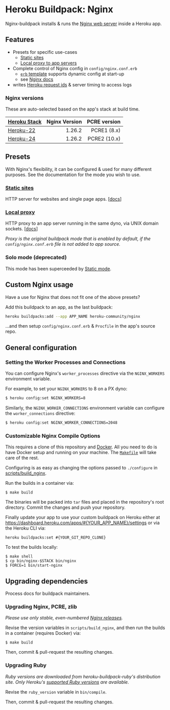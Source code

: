 # Heroku Buildpack: Nginx

Nginx-buildpack installs & runs the [Nginx web server](https://nginx.org/) inside a Heroku app.

## Features

* Presets for specific use-cases
	- [Static sites](static.md)
	- [Local proxy to app servers](proxy.md)
* Complete control of Nginx config in `config/nginx.conf.erb`
	- [`erb` template](https://github.com/ruby/erb) supports dynamic config at start-up
	- see [Nginx docs](https://nginx.org/en/docs/)
* writes [Heroku request ids](https://devcenter.heroku.com/articles/http-request-id) & server timing to access logs


### Nginx versions

These are auto-selected based on the app's stack at build time.

| [Heroku Stack](https://devcenter.heroku.com/articles/stack) | Nginx Version | PCRE version |
|--------------|--------------:|-------------:|
| [Heroku-22](https://devcenter.heroku.com/articles/heroku-22-stack) | 1.26.2 | PCRE1 (8.x) |
| [Heroku-24](https://devcenter.heroku.com/articles/heroku-24-stack) | 1.26.2 | PCRE2 (10.x) |

## Presets

With Nginx's flexibility, it can be configured & used for many different purposes. See the documentation for the mode you wish to use.

### [Static sites](static.md)

HTTP server for websites and single page apps. [[docs](static.md)]

### [Local proxy](proxy.md)

HTTP proxy to an app server running in the same dyno, via UNIX domain sockets. [[docs](proxy.md)]

_Proxy is the original buildpack mode that is enabled by default, if the `config/nginx.conf.erb` file is not added to app source._

### Solo mode (deprecated)

This mode has been superceeded by [Static mode](static.md).

## Custom Nginx usage

Have a use for Nginx that does not fit one of the above presets?

Add this buildpack to an app, as the last buildpack:
```bash
heroku buildpacks:add --app APP_NAME heroku-community/nginx
```

…and then setup `config/nginx.conf.erb` & `Procfile` in the app's source repo.

## General configuration

### Setting the Worker Processes and Connections

You can configure Nginx's `worker_processes` directive via the
`NGINX_WORKERS` environment variable.

For example, to set your `NGINX_WORKERS` to 8 on a PX dyno:

```bash
$ heroku config:set NGINX_WORKERS=8
```

Similarly, the `NGINX_WORKER_CONNECTIONS` environment variable can configure the `worker_connections` directive:

```bash
$ heroku config:set NGINX_WORKER_CONNECTIONS=2048
```

### Customizable Nginx Compile Options

This requires a clone of this repository and [Docker](https://www.docker.com/). All you need to do is have Docker setup and running on your machine. The [`Makefile`](Makefile) will take care of the rest.

Configuring is as easy as changing the options passed to `./configure` in [scripts/build_nginx](scripts/build_nginx).

Run the builds in a container via:

```
$ make build
```

The binaries will be packed into `tar` files and placed in the repository's root directory. Commit the changes and push your repository.

Finally update your app to use your custom buildpack on Heroku either at https://dashboard.heroku.com/apps/#{YOUR_APP_NAME}/settings or via the Heroku CLI via:

```
heroku buildpacks:set #{YOUR_GIT_REPO_CLONE}
```

To test the builds locally:

```
$ make shell
$ cp bin/nginx-$STACK bin/nginx
$ FORCE=1 bin/start-nginx
```

## Upgrading dependencies

Process docs for buildpack maintainers.

### Upgrading Nginx, PCRE, zlib

_Please use only stable, even-numbered [Nginx releases](https://nginx.org/en/download.html)._

Revise the version variables in `scripts/build_nginx`, and then run the builds in a container (requires Docker) via:

```
$ make build
```

Then, commit & pull-request the resulting changes.

### Upgrading Ruby

_Ruby versions are downloaded from heroku-buildpack-ruby's distribution site. Only Heroku's [supported Ruby versions](https://devcenter.heroku.com/articles/ruby-support#ruby-versions) are available._

Revise the `ruby_version` variable in `bin/compile`.

Then, commit & pull-request the resulting changes.
